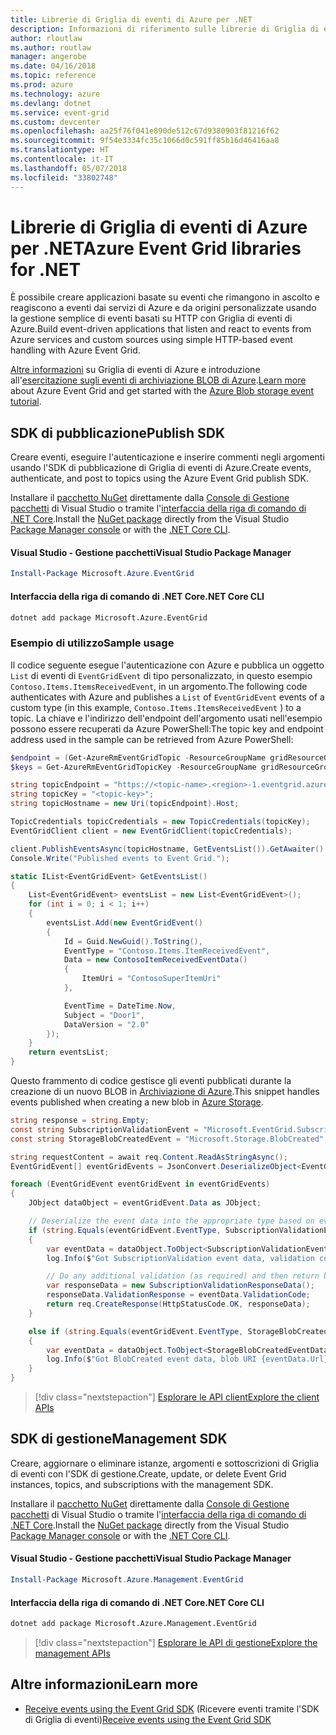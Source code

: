 ```yaml
---
title: Librerie di Griglia di eventi di Azure per .NET
description: Informazioni di riferimento sulle librerie di Griglia di eventi di Azure per .NET
author: rloutlaw
ms.author: routlaw
manager: angerobe
ms.date: 04/16/2018
ms.topic: reference
ms.prod: azure
ms.technology: azure
ms.devlang: dotnet
ms.service: event-grid
ms.custom: devcenter
ms.openlocfilehash: aa25f76f041e890de512c67d9380903f81216f62
ms.sourcegitcommit: 9f54e3334fc35c1066d0c591ff85b16d46416aa8
ms.translationtype: HT
ms.contentlocale: it-IT
ms.lasthandoff: 05/07/2018
ms.locfileid: "33802748"
---
```

# <a name="azure-event-grid-libraries-for-net"></a><span data-ttu-id="cb25c-103">Librerie di Griglia di eventi di Azure per .NET</span><span class="sxs-lookup"><span data-stu-id="cb25c-103">Azure Event Grid libraries for .NET</span></span>

<span data-ttu-id="cb25c-104">È possibile creare applicazioni basate su eventi che rimangono in ascolto e reagiscono a eventi dai servizi di Azure e da origini personalizzate usando la gestione semplice di eventi basati su HTTP con Griglia di eventi di Azure.</span><span class="sxs-lookup"><span data-stu-id="cb25c-104">Build event-driven applications that listen and react to events from Azure services and custom sources using simple HTTP-based event handling with Azure Event Grid.</span></span>

<span data-ttu-id="cb25c-105">[Altre informazioni](/azure/event-grid/overview) su Griglia di eventi di Azure e introduzione all'[esercitazione sugli eventi di archiviazione BLOB di Azure](/azure/storage/blobs/storage-blob-event-quickstart-powershell).</span><span class="sxs-lookup"><span data-stu-id="cb25c-105">[Learn more](/azure/event-grid/overview) about Azure Event Grid and get started with the [Azure Blob storage event tutorial](/azure/storage/blobs/storage-blob-event-quickstart-powershell).</span></span> 

## <a name="publish-sdk"></a><span data-ttu-id="cb25c-106">SDK di pubblicazione</span><span class="sxs-lookup"><span data-stu-id="cb25c-106">Publish SDK</span></span>

<span data-ttu-id="cb25c-107">Creare eventi, eseguire l'autenticazione e inserire commenti negli argomenti usando l'SDK di pubblicazione di Griglia di eventi di Azure.</span><span class="sxs-lookup"><span data-stu-id="cb25c-107">Create events, authenticate, and post to topics using the Azure Event Grid publish SDK.</span></span>

<span data-ttu-id="cb25c-108">Installare il [pacchetto NuGet](https://www.nuget.org/packages/Microsoft.Azure.Management.Network.Fluent) direttamente dalla [Console di Gestione pacchetti][PackageManager] di Visual Studio o tramite l'[interfaccia della riga di comando di .NET Core][DotNetCLI].</span><span class="sxs-lookup"><span data-stu-id="cb25c-108">Install the [NuGet package](https://www.nuget.org/packages/Microsoft.Azure.Management.Network.Fluent) directly from the Visual Studio [Package Manager console][PackageManager] or with the [.NET Core CLI][DotNetCLI].</span></span>

#### <a name="visual-studio-package-manager"></a><span data-ttu-id="cb25c-109">Visual Studio - Gestione pacchetti</span><span class="sxs-lookup"><span data-stu-id="cb25c-109">Visual Studio Package Manager</span></span>

```powershell
Install-Package Microsoft.Azure.EventGrid
```

#### <a name="net-core-cli"></a><span data-ttu-id="cb25c-110">Interfaccia della riga di comando di .NET Core</span><span class="sxs-lookup"><span data-stu-id="cb25c-110">.NET Core CLI</span></span>

```bash
dotnet add package Microsoft.Azure.EventGrid 
```

### <a name="sample-usage"></a><span data-ttu-id="cb25c-111">Esempio di utilizzo</span><span class="sxs-lookup"><span data-stu-id="cb25c-111">Sample usage</span></span>

<span data-ttu-id="cb25c-112">Il codice seguente esegue l'autenticazione con Azure e pubblica un oggetto `List` di eventi di `EventGridEvent` di tipo personalizzato, in questo esempio `Contoso.Items.ItemsReceivedEvent`, in un argomento.</span><span class="sxs-lookup"><span data-stu-id="cb25c-112">The following code authenticates with Azure and publishes a `List` of  `EventGridEvent` events of a custom type (in this example, `Contoso.Items.ItemsReceivedEvent` ) to a topic.</span></span> <span data-ttu-id="cb25c-113">La chiave e l'indirizzo dell'endpoint dell'argomento usati nell'esempio possono essere recuperati da Azure PowerShell:</span><span class="sxs-lookup"><span data-stu-id="cb25c-113">The topic key and endpoint address used in the sample can be retrieved from Azure PowerShell:</span></span>

```powershell
$endpoint = (Get-AzureRmEventGridTopic -ResourceGroupName gridResourceGroup -Name <topic-name>).Endpoint
$keys = Get-AzureRmEventGridTopicKey -ResourceGroupName gridResourceGroup -Name <topic-name>
```

```csharp
string topicEndpoint = "https://<topic-name>.<region>-1.eventgrid.azure.net/api/events";
string topicKey = "<topic-key>";
string topicHostname = new Uri(topicEndpoint).Host;

TopicCredentials topicCredentials = new TopicCredentials(topicKey);
EventGridClient client = new EventGridClient(topicCredentials);

client.PublishEventsAsync(topicHostname, GetEventsList()).GetAwaiter().GetResult();
Console.Write("Published events to Event Grid.");

static IList<EventGridEvent> GetEventsList()
{
    List<EventGridEvent> eventsList = new List<EventGridEvent>();
    for (int i = 0; i < 1; i++)
    {
        eventsList.Add(new EventGridEvent()
        {
            Id = Guid.NewGuid().ToString(),
            EventType = "Contoso.Items.ItemReceivedEvent",
            Data = new ContosoItemReceivedEventData()
            {
                ItemUri = "ContosoSuperItemUri"
            },

            EventTime = DateTime.Now,
            Subject = "Door1",
            DataVersion = "2.0"
        });
    }
    return eventsList;
}
```

<span data-ttu-id="cb25c-114">Questo frammento di codice gestisce gli eventi pubblicati durante la creazione di un nuovo BLOB in [Archiviazione di Azure](/azure/storage/blobs/storage-blob-event-overview).</span><span class="sxs-lookup"><span data-stu-id="cb25c-114">This snippet handles events published when creating a new blob in [Azure Storage](/azure/storage/blobs/storage-blob-event-overview).</span></span>

```csharp
string response = string.Empty;
const string SubscriptionValidationEvent = "Microsoft.EventGrid.SubscriptionValidationEvent";
const string StorageBlobCreatedEvent = "Microsoft.Storage.BlobCreated";

string requestContent = await req.Content.ReadAsStringAsync();
EventGridEvent[] eventGridEvents = JsonConvert.DeserializeObject<EventGridEvent[]>(requestContent);

foreach (EventGridEvent eventGridEvent in eventGridEvents)
{
    JObject dataObject = eventGridEvent.Data as JObject;

    // Deserialize the event data into the appropriate type based on event type 
    if (string.Equals(eventGridEvent.EventType, SubscriptionValidationEvent, StringComparison.OrdinalIgnoreCase))
    {
        var eventData = dataObject.ToObject<SubscriptionValidationEventData>();
        log.Info($"Got SubscriptionValidation event data, validation code: {eventData.ValidationCode}, topic: {eventGridEvent.Topic}");

        // Do any additional validation (as required) and then return back the below response
        var responseData = new SubscriptionValidationResponseData();
        responseData.ValidationResponse = eventData.ValidationCode;
        return req.CreateResponse(HttpStatusCode.OK, responseData);
    }

    else if (string.Equals(eventGridEvent.EventType, StorageBlobCreatedEvent, StringComparison.OrdinalIgnoreCase))
    {
        var eventData = dataObject.ToObject<StorageBlobCreatedEventData>();
        log.Info($"Got BlobCreated event data, blob URI {eventData.Url}");
    }
}
```

> [!div class="nextstepaction"]
> [<span data-ttu-id="cb25c-115">Esplorare le API client</span><span class="sxs-lookup"><span data-stu-id="cb25c-115">Explore the client APIs</span></span>](/dotnet/api/overview/azure/eventgrid/client)

## <a name="management-sdk"></a><span data-ttu-id="cb25c-116">SDK di gestione</span><span class="sxs-lookup"><span data-stu-id="cb25c-116">Management SDK</span></span>

<span data-ttu-id="cb25c-117">Creare, aggiornare o eliminare istanze, argomenti e sottoscrizioni di Griglia di eventi con l'SDK di gestione.</span><span class="sxs-lookup"><span data-stu-id="cb25c-117">Create, update, or delete Event Grid instances, topics, and subscriptions with the management SDK.</span></span>

<span data-ttu-id="cb25c-118">Installare il [pacchetto NuGet](https://www.nuget.org/packages/Microsoft.Azure.Management.Network.Fluent) direttamente dalla [Console di Gestione pacchetti][PackageManager] di Visual Studio o tramite l'[interfaccia della riga di comando di .NET Core][DotNetCLI].</span><span class="sxs-lookup"><span data-stu-id="cb25c-118">Install the [NuGet package](https://www.nuget.org/packages/Microsoft.Azure.Management.Network.Fluent) directly from the Visual Studio [Package Manager console][PackageManager] or with the [.NET Core CLI][DotNetCLI].</span></span>


#### <a name="visual-studio-package-manager"></a><span data-ttu-id="cb25c-119">Visual Studio - Gestione pacchetti</span><span class="sxs-lookup"><span data-stu-id="cb25c-119">Visual Studio Package Manager</span></span>

```powershell
Install-Package Microsoft.Azure.Management.EventGrid
```

#### <a name="net-core-cli"></a><span data-ttu-id="cb25c-120">Interfaccia della riga di comando di .NET Core</span><span class="sxs-lookup"><span data-stu-id="cb25c-120">.NET Core CLI</span></span>

```bash
dotnet add package Microsoft.Azure.Management.EventGrid
```

> [!div class="nextstepaction"]
> [<span data-ttu-id="cb25c-121">Esplorare le API di gestione</span><span class="sxs-lookup"><span data-stu-id="cb25c-121">Explore the management APIs</span></span>](/dotnet/api/overview/azure/eventgrid/management)

## <a name="learn-more"></a><span data-ttu-id="cb25c-122">Altre informazioni</span><span class="sxs-lookup"><span data-stu-id="cb25c-122">Learn more</span></span>

- <span data-ttu-id="cb25c-123">[Receive events using the Event Grid SDK](/azure/event-grid/receive-events) (Ricevere eventi tramite l'SDK di Griglia di eventi)</span><span class="sxs-lookup"><span data-stu-id="cb25c-123">[Receive events using the Event Grid SDK](/azure/event-grid/receive-events)</span></span>

[PackageManager]: https://docs.microsoft.com/nuget/tools/package-manager-console
[DotNetCLI]: https://docs.microsoft.com/dotnet/core/tools/dotnet-add-package
